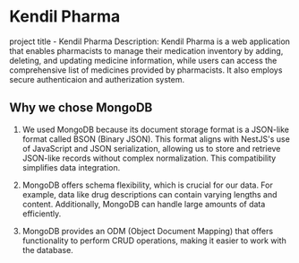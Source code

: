 # Kendil Pharma

project title - Kendil Pharma Description: Kendil Pharma is a web application that enables pharmacists to manage their medication inventory by adding, deleting, and updating medicine information, while users can access the comprehensive list of medicines provided by pharmacists. It also employs secure authenticaion and autherization system.




## Why we chose MongoDB

1. We used MongoDB because its document storage format is a JSON-like format called BSON (Binary JSON). This format aligns with NestJS's use of JavaScript and JSON serialization, allowing us to store and retrieve JSON-like records without complex normalization. This compatibility simplifies data integration.

2. MongoDB offers schema flexibility, which is crucial for our data. For example, data like drug descriptions can contain varying lengths and content. Additionally, MongoDB can handle large amounts of data efficiently.

3. MongoDB provides an ODM (Object Document Mapping) that offers functionality to perform CRUD operations, making it easier to work with the database.


